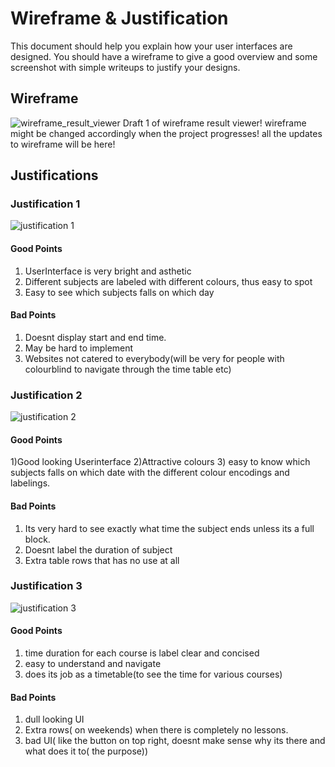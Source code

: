 # Wireframe & Justification

This document should help you explain how your user interfaces are designed. You should have a wireframe to give a good overview and some screenshot with simple writeups to justify your designs.

## Wireframe

![wireframe_result_viewer](/worksheets/assets/wireframes/wireframe_result_viewer.jpg)
Draft 1 of wireframe result viewer! wireframe might be changed accordingly when the project progresses! all the updates to wireframe will be here! 


## Justifications

### Justification 1
![justification 1](/worksheets/assets/wireframes/resultviewer_1.jpg)


#### Good Points

1. UserInterface is very bright and asthetic
2. Different subjects are labeled with different colours, thus easy to spot
3. Easy to see which subjects falls on which day

#### Bad Points

1. Doesnt display start and end time.
2. May be hard to implement
3. Websites not catered to everybody(will be very for people with colourblind to navigate through the time table etc)

### Justification 2

![justification 2](/worksheets/assets/wireframes/resultviewer_2.jpg)

#### Good Points
1)Good looking Userinterface
2)Attractive colours
3) easy to know which subjects falls on which date with the different colour encodings and labelings.

#### Bad Points
1) Its very hard to see exactly what time the subject ends unless its a full block.
2) Doesnt label the duration of subject
3) Extra table rows that has no use at all

### Justification 3

![justification 3](/worksheets/assets/wireframes/resultviewer_3.jpg)

#### Good Points
1) time duration for each course is label clear and concised
2) easy to understand and navigate
3) does its job as a timetable(to see the time for various courses)

#### Bad Points
1) dull looking UI
2) Extra rows( on weekends) when there is completely no lessons.
3) bad UI( like the button on top right, doesnt make sense why its there and what does it to( the purpose))

